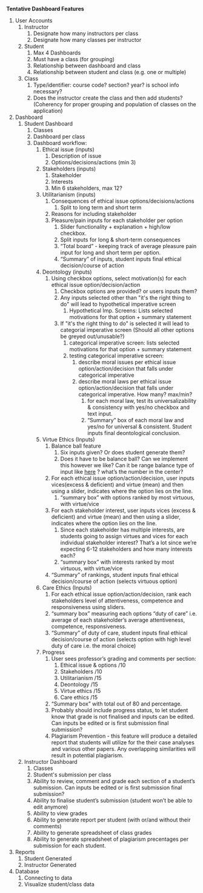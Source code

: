 **Tentative Dashboard Features**

1. User Accounts
   1. Instructor
      1. Designate how many instructors per class
      2. Designate how many classes per instructor
   2. Student
      1. Max 4 Dashboards
      2. Must have a class (for grouping)
      3. Relationship between dashboard and class
      4. Relationship between student and class (e.g. one or multiple)
   3. Class
      1. Type/identifier: course code? section? year? is school info necessary?
      2. Does the instructor create the class and then add students? (Coherency for proper grouping and population of classes on the application)
2. Dashboard
   1. Student Dashboard
      1. Classes
      2. Dashboard per class
      3. Dashboard workflow:
         1. Ethical issue (inputs)
            1. Description of issue
            2. Options/decisions/actions (min 3)
         2. Stakeholders (inputs)
            1. Stakeholder
            2. Interests
            3. Min 6 stakeholders, max 12?
         3. Utilitarianism (inputs)
            1. Consequences of ethical issue options/decisions/actions
               1. Split to long term and short term
            2. Reasons for including stakeholder
            3. Pleasure/pain inputs for each stakeholder per option
               1.  Slider functionality + explanation + high/low checkbox.
               2. Split inputs for long & short-term consequences
               3. “Total board” - keeping track of average pleasure pain input for long and short term per option. 
               4.  “Summary” of inputs, student inputs final ethical decision/course of action
         4. Deontology (inputs)
            1. Using checkbox options, select motivation(s) for each ethical issue option/decision/action
               1. Checkbox options are provided? or users inputs them?
               2. Any inputs selected other than "it's the right thing to do" will lead to hypothetical imperative screen
                  1. Hypothetical Imp. Screens: Lists selected motivations for that option + summary statement
               3. If "it's the right thing to do" is selected it will lead to categorial imperative screen (Should all other options be greyed out/unusable?)
                  1. categorical imperative screen: lists selected motivations for that option + summary statement
                  2. testing categorical imperative screen:
                     1. describe moral issues per ethical issue option/action/decision that falls under categorical imperative
                     2. describe moral laws per ethical issue option/action/decision that falls under categorical imperative. How many? max/min?
                        1. for each moral law, test its universalizability & consistency with yes/no checkbox and text input.
                        2. “Summary” box of each moral law and yes/no for universal & consistent. Student inputs final deontological conclusion.
         5. Virtue Ethics (Inputs)
            1. Balance ball feature
               1. Six inputs given? Or does student generate them?
               2. Does it have to be balance ball? Can we implement this however we like? Can it be range balance type of input like [here](https://stackoverflow.com/questions/39070506/javascript-html-two-input-range-field-balance-scale) ? what’s the number in the center?
            2. For each ethical issue option/action/decision, user inputs vices(excess & deficient) and virtue (mean) and then using a slider, indicates where the option lies on the line. 
               1. “summary box” with options ranked by most virtuous, with virtue/vice 
            3. For each stakeholder interest, user inputs vices (excess & deficient) and virtue (mean) and then using a slider, indicates where the option lies on the line. 
               1. Since each stakeholder has multiple interests, are students going to assign virtues and vices for each individual stakeholder interest? That’s a lot since we’re expecting 6-12 stakeholders and how many interests each?
               2.  “summary box” with interests ranked by most virtuous, with virtue/vice 
            4. “Summary” of rankings, student inputs final ethical decision/course of action (selects virtuous option)
         6. Care Ethics (Inputs)
            1. For each ethical issue option/action/decision, rank each stakeholders level of attentiveness, competence and responsiveness using sliders.
            2.  “summary box” measuring each options “duty of care” i.e. average of each stakeholder’s average attentiveness, competence, responsiveness.
            3.  “Summary” of duty of care, student inputs final ethical decision/course of action (selects option with high level duty of care i.e. the moral choice)
         7. Progress
            1. User sees professor’s grading and comments per section:
               1. Ethical issue & options /10
               2. Stakeholders /10
               3.  Utilitarianism /15
               4. Deontology /15
               5.  Virtue ethics /15
               6. Care ethics /15
            2. “Summary box” with total out of 80 and percentage.
            3. Probably should include progress status, to let student know that grade is not finalised and inputs can be edited. Can inputs be edited or is first submission final submission?
            4. Plagiarism Prevention - this feature will produce a detailed report that students will utilize for the their case analyses and various other papers. Any overlapping similarities will result in potential plagiarism. 
   2. Instructor Dashboard
      1. Classes
      2. Student's submission per class
      3. Ability to review, comment and grade each section of a student’s submission. Can inputs be edited or is first submission final submission?
      4. Ability to finalise student’s submission (student won’t be able to edit anymore)
      5. Ability to view grades
      6. Ability to generate report per student (with or/and without their comments)
      7. Ability to generate spreadsheet of class grades
      8. Ability to generate spreadsheet of plagiarism precentages per submission for each student. 
3. Reports
   1. Student Generated
   2. Instructor Generated
4. Database
   1. Connecting to data
   2. Visualize student/class data


